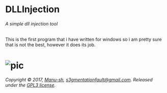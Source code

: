 # DLLInjection
###### A simple dll injection tool

This is the first program that i have written for windows so i am pretty sure that is not the best, however it does its job.
# ![pic](https://anonimag.es/i/pic96c8d.png)
###### Copyright © 2017, [Manu-sh](https://github.com/Manu-sh), s3gmentationfault@gmail.com. Released under the [GPL3 license](LICENSE).
